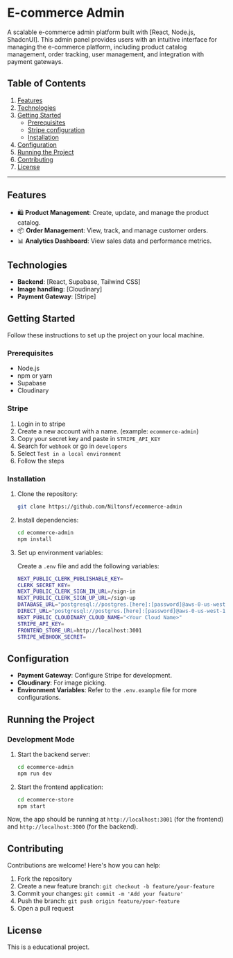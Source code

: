 # E-commerce Admin

A scalable e-commerce admin platform built with [React, Node.js, ShadcnUI]. This admin panel provides users with an intuitive interface for managing the e-commerce platform, including product catalog management, order tracking, user management, and integration with payment gateways.

## Table of Contents
1. [Features](#features)
2. [Technologies](#technologies)
3. [Getting Started](#getting-started)
    - [Prerequisites](#prerequisites)
    - [Stripe configuration](#stripe)
    - [Installation](#installation)
4. [Configuration](#configuration)
5. [Running the Project](#running-the-project)
7. [Contributing](#contributing)
8. [License](#license)

---

## Features

- 🛍️ **Product Management**: Create, update, and manage the product catalog.
- 📦 **Order Management**: View, track, and manage customer orders.
- 📊 **Analytics Dashboard**: View sales data and performance metrics.

## Technologies

- **Backend**: [React, Supabase, Tailwind CSS]
- **Image handling**: [Cloudinary]
- **Payment Gateway**: [Stripe]

## Getting Started

Follow these instructions to set up the project on your local machine.

### Prerequisites

- Node.js
- npm or yarn
- Supabase
- Cloudinary

### Stripe

1. Login in to stripe
2. Create a new account with a name. (example: `ecommerce-admin`)
3. Copy your secret key and paste in `STRIPE_API_KEY`
4. Search for `webhook` or go in `developers`
5. Select `Test in a local environment`
6. Follow the steps

### Installation

1. Clone the repository:

    ```bash
    git clone https://github.com/Niltonsf/ecommerce-admin   
    ```

2. Install dependencies:

    ```bash    
    cd ecommerce-admin
    npm install
    ```

3. Set up environment variables:

    Create a `.env` file and add the following variables:
    ```bash
    NEXT_PUBLIC_CLERK_PUBLISHABLE_KEY=
    CLERK_SECRET_KEY=
    NEXT_PUBLIC_CLERK_SIGN_IN_URL=/sign-in
    NEXT_PUBLIC_CLERK_SIGN_UP_URL=/sign-up
    DATABASE_URL="postgresql://postgres.[here]:[password]@aws-0-us-west-1.pooler.supabase.com:6543/postgres?pgbouncer=true&connection_limit=1"
    DIRECT_URL="postgresql://postgres.[here]:[password]@aws-0-us-west-1.pooler.supabase.com:5432/postgres"
    NEXT_PUBLIC_CLOUDINARY_CLOUD_NAME="<Your Cloud Name>"
    STRIPE_API_KEY=
    FRONTEND_STORE_URL=http://localhost:3001
    STRIPE_WEBHOOK_SECRET=   
    ```

## Configuration

- **Payment Gateway**: Configure Stripe for development.
- **Cloudinary**: For image picking.
- **Environment Variables**: Refer to the `.env.example` file for more configurations.

## Running the Project

### Development Mode

1. Start the backend server:

    ```bash
    cd ecommerce-admin
    npm run dev
    ```

2. Start the frontend application:

    ```bash
    cd ecommerce-store
    npm start
    ```

Now, the app should be running at `http://localhost:3001` (for the frontend) and `http://localhost:3000` (for the backend).
  
## Contributing

Contributions are welcome! Here's how you can help:

1. Fork the repository
2. Create a new feature branch: `git checkout -b feature/your-feature`
3. Commit your changes: `git commit -m 'Add your feature'`
4. Push the branch: `git push origin feature/your-feature`
5. Open a pull request

## License

This is a educational project.
